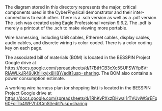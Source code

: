 The diagram stored in this directory represents the major, critical components used in the CyberPhysical demonstrator and their inter-connections to each other. There is a .sch version as well as a .pdf version. The .sch was created using Eagle Professional version 9.6.2. The .pdf is merely a printout of the .sch to make viewing more portable.

Wire harnessing, including USB cables, Ethernet cables, display cables, audio cables, and discrete wiring is color-coded. There is a color coding key on each page.

The associated bill of materials (BOM) is located in the BESSPIN Project Google drive at https://docs.google.com/spreadsheets/d/17BtHCB3cXc5SUFSWYp8V-RIAWLkJR49JKhHxyjx8H8Y/edit?usp=sharing. The BOM also contains a power consumption estimate.

A working wire harness plan (or shopping list) is located in the BESSPIN Project Google drive at https://docs.google.com/spreadsheets/d/1RhKvPXxzDHwal1rTVUviWSrEFq60FoITb4WP7hDCmSI/edit?usp=sharing
